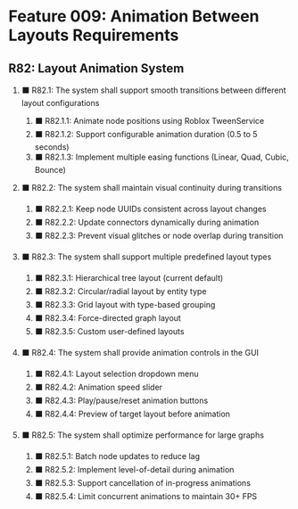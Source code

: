 # Feature 009: Animation Between Layouts Requirements

## R82: Layout Animation System

1. ⬛ R82.1: The system shall support smooth transitions between different layout configurations
   1. ⬛ R82.1.1: Animate node positions using Roblox TweenService
   2. ⬛ R82.1.2: Support configurable animation duration (0.5 to 5 seconds)
   3. ⬛ R82.1.3: Implement multiple easing functions (Linear, Quad, Cubic, Bounce)

2. ⬛ R82.2: The system shall maintain visual continuity during transitions
   1. ⬛ R82.2.1: Keep node UUIDs consistent across layout changes
   2. ⬛ R82.2.2: Update connectors dynamically during animation
   3. ⬛ R82.2.3: Prevent visual glitches or node overlap during transition

3. ⬛ R82.3: The system shall support multiple predefined layout types
   1. ⬛ R82.3.1: Hierarchical tree layout (current default)
   2. ⬛ R82.3.2: Circular/radial layout by entity type
   3. ⬛ R82.3.3: Grid layout with type-based grouping
   4. ⬛ R82.3.4: Force-directed graph layout
   5. ⬛ R82.3.5: Custom user-defined layouts

4. ⬛ R82.4: The system shall provide animation controls in the GUI
   1. ⬛ R82.4.1: Layout selection dropdown menu
   2. ⬛ R82.4.2: Animation speed slider
   3. ⬛ R82.4.3: Play/pause/reset animation buttons
   4. ⬛ R82.4.4: Preview of target layout before animation

5. ⬛ R82.5: The system shall optimize performance for large graphs
   1. ⬛ R82.5.1: Batch node updates to reduce lag
   2. ⬛ R82.5.2: Implement level-of-detail during animation
   3. ⬛ R82.5.3: Support cancellation of in-progress animations
   4. ⬛ R82.5.4: Limit concurrent animations to maintain 30+ FPS